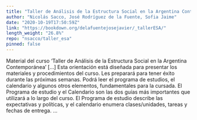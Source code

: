 ```yaml
---
title: "Taller de Análisis de la Estructura Social en la Argentina Contemporánea"
author: "Nicolás Sacco, José Rodríguez de la Fuente, Sofia Jaime"
date: "2020-10-19T17:50:59Z"
link: "https://bookdown.org/delafuentejosejavier/_tallerESA/"
length_weight: "26.8%"
repo: "nsacco/taller_esa"
pinned: false
---
```


Material del curso ‘Taller de Análisis de la Estructura Social en la Argentina Contemporánea’ [...] Esta orientación está diseñada para presentar los materiales y procedimientos del curso. Les preparará para tener éxito durante las próximas semanas. Podrá leer el programa de estudios, el calendario y algunos otros elementos, fundamentales para la cursada. El Programa de estudio y el Calendario son las dos guías más importantes que utilizará a lo largo del curso. El Programa de estudio describe las expectativas y políticas, y el calendario enumera clases/unidades, tareas y fechas de entrega. ...
